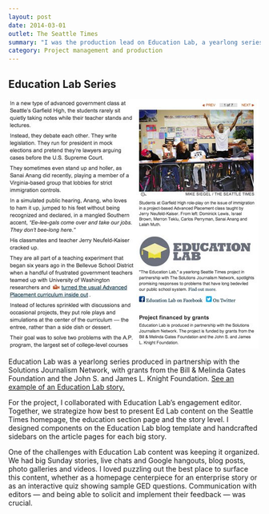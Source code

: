 ```yaml
---
layout: post
date: 2014-03-01
outlet: The Seattle Times
summary: "I was the production lead on Education Lab, a yearlong series produced in partnership with the Solutions Journalism Network, with grants from the Bill & Melinda Gates Foundation and the John S. and James L. Knight Foundation."
category: Project management and production
---
```


##  Education Lab Series

<img src="/assets/img/20140301-edlab.jpg" alt="A screenshot of a story and sidebar with photos and links"/>


Education Lab was a yearlong series produced in partnership with the Solutions Journalism Network, with grants from the Bill & Melinda Gates Foundation and the John S. and James L. Knight Foundation. [See an example of an Education Lab story.](https://www.seattletimes.com/education-lab/)

For the project, I collaborated with Education Lab’s engagement editor. Together, we strategize how best to present Ed Lab content on the Seattle Times homepage, the education section page and the story level. I designed components on the Education Lab blog template and handcrafted sidebars on the article pages for each big story.

One of the challenges with Education Lab content was keeping it organized. We had big Sunday stories, live chats and Google hangouts, blog posts, photo galleries and videos. I loved puzzling out the best place to surface this content, whether as a homepage centerpiece for an enterprise story or as an interactive quiz showing sample GED questions. Communication with editors — and being able to solicit and implement their feedback — was crucial.
